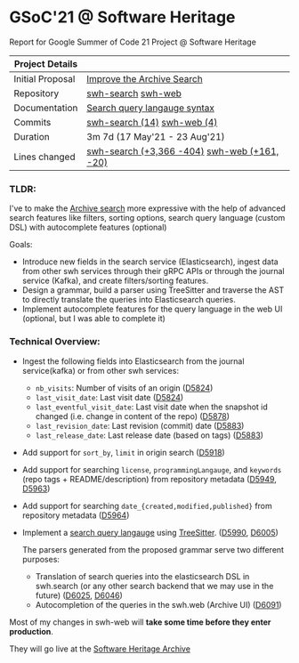 # GSoC'21 @ Software Heritage
Report for Google Summer of Code 21 Project @ Software Heritage

| Project Details|  |
|---	|---	|
|Initial Proposal|  [Improve the Archive Search](https://docs.google.com/document/d/1pEpm7eHnTO3feNmCShuWkOCVFzo-9l2dMrja_OdjyO4/edit)|
|Repository|[swh-search](https://forge.softwareheritage.org/source/swh-search/) [swh-web](https://forge.softwareheritage.org/source/swh-web/)|
|Documentation|[Search query langauge syntax](https://docs.softwareheritage.org/devel/swh-search/query-language.html)|
|Commits| [swh-search (14)](https://github.com/SoftwareHeritage/swh-search/commits?author=KShivendu) [swh-web (4)](https://github.com/SoftwareHeritage/swh-web/commits?author=KShivendu)|
|Duration| 3m 7d (17 May'21 - 23 Aug'21)|
|Lines changed| [swh-search (+3,366 -404)](https://github.com/SoftwareHeritage/swh-search/graphs/contributors) [swh-web (+161, -20)](https://github.com/SoftwareHeritage/swh-web/graphs/contributors) |

### TLDR:
I've to make the [Archive search](http://archive.softwareheritage.org/) more expressive with the help of advanced search features like filters, sorting options, search query language (custom DSL) with autocomplete features (optional)

Goals:
- Introduce new fields in the search service (Elasticsearch), ingest data from other swh services through their gRPC APIs or through the journal service (Kafka), and create filters/sorting features.
- Design a grammar, build a parser using TreeSitter and traverse the AST to directly translate the queries into Elasticsearch queries.
- Implement autocomplete features for the query language in the web UI (optional, but I was able to complete it)

### Technical Overview:
- Ingest the following fields into Elasticsearch from the journal service(kafka) or from other swh services:
  - `nb_visits`: Number of visits of an origin ([D5824](https://forge.softwareheritage.org/D5824))
  - `last_visit_date`: Last visit date ([D5824](https://forge.softwareheritage.org/D5824))
  - `last_eventful_visit_date`: Last visit date when the snapshot id changed (i.e. change in content of the repo) ([D5878](https://forge.softwareheritage.org/D5878))
  - `last_revision_date`: Last revision (commit) date ([D5883](https://forge.softwareheritage.org/D5883))
  - `last_release_date`: Last release date (based on tags) ([D5883](https://forge.softwareheritage.org/D5883))

- Add support for `sort_by`, `limit` in origin search ([D5918](https://forge.softwareheritage.org/D5918))
- Add support for searching `license`, `programmingLangauge`, and `keywords` (repo tags + README/description) from repository metadata ([D5949](https://forge.softwareheritage.org/D5949), [D5963](https://forge.softwareheritage.org/D5963))
- Add support for searching `date_{created,modified,published}` from repository metadata ([D5964](https://forge.softwareheritage.org/D5964))
- Implement a [search query langauge](https://docs.softwareheritage.org/devel/swh-search/query-language.html) using [TreeSitter](https://tree-sitter.github.io/tree-sitter/). ([D5990](https://forge.softwareheritage.org/D5990), [D6005](https://forge.softwareheritage.org/D6005))
  
  The parsers generated from the proposed grammar serve two different purposes:
  - Translation of search queries into the elasticsearch DSL in swh.search (or any
  other search backend that we may use in the future) ([D6025](https://forge.softwareheritage.org/D6025), [D6046](https://forge.softwareheritage.org/D6046))
  - Autocompletion of the queries in the swh.web (Archive UI) ([D6091](https://forge.softwareheritage.org/D6091)) 

Most of my changes in swh-web will **take some time before they enter production**.

They will go live at the [Software Heritage Archive](http://archive.softwareheritage.org/)
